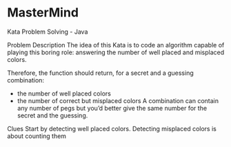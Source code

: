# MasterMind
Kata Problem Solving - Java

Problem Description
The idea of this Kata is to code an algorithm capable of playing this boring role: answering the number of well placed and misplaced colors.

Therefore, the function should return, for a secret and a guessing combination:

- the number of well placed colors
- the number of correct but misplaced colors
A combination can contain any number of pegs but you’d better give the same number for the secret and the guessing.

Clues
Start by detecting well placed colors.
Detecting misplaced colors is about counting them
